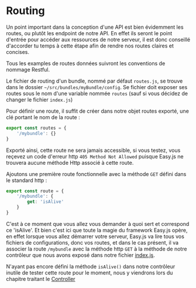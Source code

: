 # Routing

Un point important dans la conception d'une API est bien évidemment les routes, ou plutôt les endpoint de notre API. En effet ils seront le point d'entrée pour accéder aux ressources de notre serveur, il est donc conseillé d'accorder tu temps à cette étape afin de rendre nos routes claires et concises.

Tous les examples de routes données suivront les conventions de nommage Restful.

Le fichier de routing d'un bundle, nommé par défaut `routes.js`, se trouve dans le dossier `~/src/bundles/myBundle/config`.
Se fichier doit exposer ses routes sous le nom d'une variable nommée `routes` (sauf si vous décidez de changer le fichier `index.js`)

Pour définir une route, il suffit de créer dans notre objet routes exporté, une clé portant le nom de la route :

```javascript
export const routes = {
    '/mybundle': {}
}
```

Exporté ainsi, cette route ne sera jamais accessible, si vous testez, vous reçevez un code d'erreur http `405 Method Not Allowed` puisque Easy.js ne trouvera aucune méthode Http associé à cette route.

Ajoutons une première route fonctionnelle avec la méthode `GET` défini dans le standard http :

```javascript
export const route = {
    '/mybundle': {
        get: 'isAlive'
    }
}
```

C'est à ce moment que vous allez vous demander à quoi sert et correspond ce 'isAlive'. Et bien c'est ici que toute la magie du framework Easy.js opère, en effet lorsque vous allez démarrer votre serveur, Easy.js va lire tous vos fichiers de configurations, donc vos routes, et dans le cas présent, il va associer la route `/mybundle` avec la méthode http `GET` à la méthode de notre contrôleur que nous avons exposé dans notre fichier [index.js](bundle-index.md).

N'ayant pas encore défini la méthode `isAlive()` dans notre contrôleur inutile de tester cette route pour le moment, nous y viendrons lors du chapitre traitant le [Controller](controller.md)
